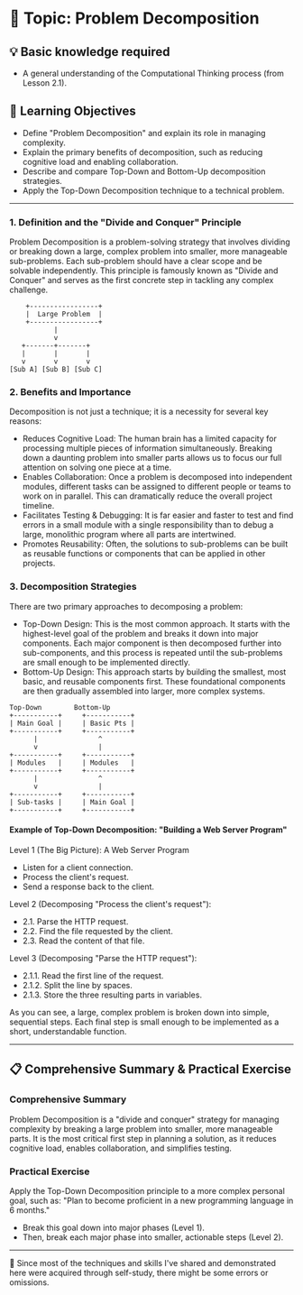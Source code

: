 # 📖 Topic: Problem Decomposition

## 💡 Basic knowledge required

- A general understanding of the Computational Thinking process (from Lesson 2.1).

## 🎯 Learning Objectives

- Define "Problem Decomposition" and explain its role in managing complexity.
- Explain the primary benefits of decomposition, such as reducing cognitive load and enabling collaboration.
- Describe and compare Top-Down and Bottom-Up decomposition strategies.
- Apply the Top-Down Decomposition technique to a technical problem.

---

### 1. Definition and the "Divide and Conquer" Principle

Problem Decomposition is a problem-solving strategy that involves dividing or breaking down a large, complex problem into smaller, more manageable sub-problems. Each sub-problem should have a clear scope and be solvable independently. This principle is famously known as "Divide and Conquer" and serves as the first concrete step in tackling any complex challenge.

```
    +-----------------+
    |  Large Problem  |
    +-----------------+
           |
           v
   +-------+-------+
   |       |       |
   v       v       v
[Sub A] [Sub B] [Sub C]
```

### 2. Benefits and Importance

Decomposition is not just a technique; it is a necessity for several key reasons:

- Reduces Cognitive Load: The human brain has a limited capacity for processing multiple pieces of information simultaneously. Breaking down a daunting problem into smaller parts allows us to focus our full attention on solving one piece at a time.
- Enables Collaboration: Once a problem is decomposed into independent modules, different tasks can be assigned to different people or teams to work on in parallel. This can dramatically reduce the overall project timeline.
- Facilitates Testing & Debugging: It is far easier and faster to test and find errors in a small module with a single responsibility than to debug a large, monolithic program where all parts are intertwined.
- Promotes Reusability: Often, the solutions to sub-problems can be built as reusable functions or components that can be applied in other projects.

### 3. Decomposition Strategies

There are two primary approaches to decomposing a problem:

- Top-Down Design: This is the most common approach. It starts with the highest-level goal of the problem and breaks it down into major components. Each major component is then decomposed further into sub-components, and this process is repeated until the sub-problems are small enough to be implemented directly.
- Bottom-Up Design: This approach starts by building the smallest, most basic, and reusable components first. These foundational components are then gradually assembled into larger, more complex systems.

```
Top-Down        Bottom-Up
+-----------+     +-----------+
| Main Goal |     | Basic Pts |
+-----------+     +-----------+
      |               ^
      v               |
+-----------+     +-----------+
| Modules   |     | Modules   |
+-----------+     +-----------+
      |               ^
      v               |
+-----------+     +-----------+
| Sub-tasks |     | Main Goal |
+-----------+     +-----------+
```

#### Example of Top-Down Decomposition: "Building a Web Server Program"

Level 1 (The Big Picture): A Web Server Program
- Listen for a client connection.
- Process the client's request.
- Send a response back to the client.

Level 2 (Decomposing "Process the client's request"):
- 2.1. Parse the HTTP request.
- 2.2. Find the file requested by the client.
- 2.3. Read the content of that file.

Level 3 (Decomposing "Parse the HTTP request"):
- 2.1.1. Read the first line of the request.
- 2.1.2. Split the line by spaces.
- 2.1.3. Store the three resulting parts in variables.

As you can see, a large, complex problem is broken down into simple, sequential steps. Each final step is small enough to be implemented as a short, understandable function.

---

## 📋 Comprehensive Summary & Practical Exercise

### Comprehensive Summary

Problem Decomposition is a "divide and conquer" strategy for managing complexity by breaking a large problem into smaller, more manageable parts. It is the most critical first step in planning a solution, as it reduces cognitive load, enables collaboration, and simplifies testing.

### Practical Exercise

Apply the Top-Down Decomposition principle to a more complex personal goal, such as: "Plan to become proficient in a new programming language in 6 months."

- Break this goal down into major phases (Level 1).
- Then, break each major phase into smaller, actionable steps (Level 2).

---

📍 Since most of the techniques and skills I've shared and demonstrated here were acquired through self-study, there might be some errors or omissions.

